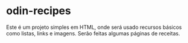 # odin-recipes
Este é um projeto simples em HTML, onde será usado recursos básicos como listas, links e imagens.
Serão feitas algumas páginas de receitas.
